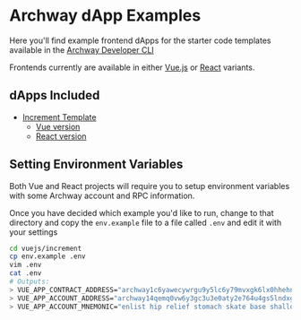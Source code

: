 # Archway dApp Examples

Here you'll find example frontend dApps for the starter code templates available in the [Archway Developer CLI](https://github.com/archway-network/archway-cli)

Frontends currently are available in either [Vue.js](https://vuejs.org/) or [React](https://reactjs.org/) variants.

## dApps Included
- [Increment Template](https://github.com/archway-network/archway-templates/tree/main/increment)
  - [Vue version](https://github.com/archway-network/dApp-examples/tree/main/vuejs/increment)
  - [React version](https://github.com/archway-network/dApp-examples/tree/main/react/increment)

## Setting Environment Variables

Both Vue and React projects will require you to setup environment variables with some Archway account and RPC information.

Once you have decided which example you'd like to run, change to that directory and copy the `env.example` file to a file called `.env` and edit it with your settings
```bash
cd vuejs/increment
cp env.example .env
vim .env
cat .env
# Outputs:
> VUE_APP_CONTRACT_ADDRESS="archway1c6yawecywrgu9y5lc6y79mvxgk6lx0hhehn5kn"
> VUE_APP_ACCOUNT_ADDRESS="archway14qemq0vw6y3gc3u3e0aty2e764u4gs5lndxgyk"
> VUE_APP_ACCOUNT_MNEMONIC="enlist hip relief stomach skate base shallow young switch frequent cry park" # Publicly known "Alice" mnemonic, don't actually use :)
```